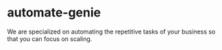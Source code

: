 # automate-genie
We are specialized on automating the repetitive tasks of your business so that you can focus on scaling. 
